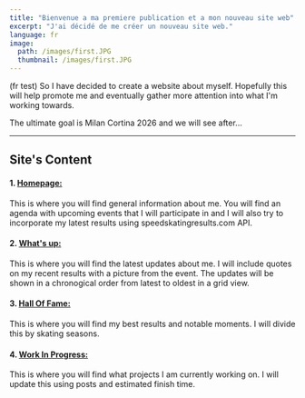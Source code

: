 ```yaml
---
title: "Bienvenue a ma premiere publication et a mon nouveau site web"
excerpt: "J'ai décidé de me créer un nouveau site web."
language: fr
image: 
  path: /images/first.JPG
  thumbnail: /images/first.JPG
---
```


(fr test)
So I have decided to create a website about myself. Hopefully this will help promote me and eventually gather more attention into what I'm working towards.

The ultimate goal is Milan Cortina 2026 and we will see after...

---
## Site's Content

#### 1. [Homepage:](https://chrisfiola.github.io "Homepage:")
   <p>This is where you will find general information about me.
   You will find an agenda with upcoming events that I will participate in and I will also try to incorporate my latest results using       speedskatingresults.com API.</p>
    
#### 2. [What's up:](https://chrisfiola.github.io/updates/ "What's up?:")
   <p>This is where you will find the latest updates about me.
   I will include quotes on my recent results with a picture from the event. The updates will be shown in a chronogical order from latest to oldest in a grid view.</p>
    
#### 3. [Hall Of Fame:](https://chrisfiola.github.io/hof/ "Hall Of Fame:")
   <p>This is where you will find my best results and notable moments.
   I will divide this by skating seasons.</p>
    
#### 4. [Work In Progress:](https://chrisfiola.github.io/wip/ "Work In Progress:")
   <p>This is where you will find what projects I am currently working on.
   I will update this using posts and estimated finish time.</p>
